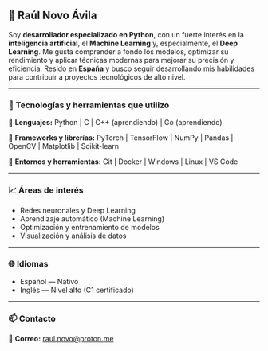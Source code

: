 ## 🧠 Raúl Novo Ávila

Soy **desarrollador especializado en Python**, con un fuerte interés en la **inteligencia artificial**, el **Machine Learning** y, especialmente, el **Deep Learning**.
Me gusta comprender a fondo los modelos, optimizar su rendimiento y aplicar técnicas modernas para mejorar su precisión y eficiencia.
Resido en **España** y busco seguir desarrollando mis habilidades para contribuir a proyectos tecnológicos de alto nivel.

---

### 🚀 Tecnologías y herramientas que utilizo

🐍 **Lenguajes:**
Python | C | C++ (aprendiendo) | Go (aprendiendo)

🧠 **Frameworks y librerías:**
PyTorch | TensorFlow | NumPy | Pandas | OpenCV | Matplotlib | Scikit-learn

🧰 **Entornos y herramientas:**
Git | Docker | Windows | Linux | VS Code

---

### 📈 Áreas de interés

* Redes neuronales y Deep Learning
* Aprendizaje automático (Machine Learning)
* Optimización y entrenamiento de modelos
* Visualización y análisis de datos

---

### 🌐 Idiomas

* Español — Nativo
* Inglés — Nivel alto (C1 certificado)

---

### 📫 Contacto

📧 **Correo:** [raul.novo@proton.me](mailto:raul.novo@proton.me)
